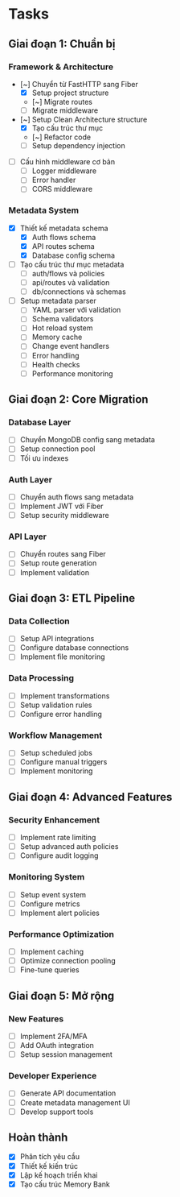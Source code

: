 # Tasks

## Giai đoạn 1: Chuẩn bị
### Framework & Architecture
- [~] Chuyển từ FastHTTP sang Fiber
  - [x] Setup project structure
  - [~] Migrate routes
  - [ ] Migrate middleware
- [~] Setup Clean Architecture structure
  - [x] Tạo cấu trúc thư mục
  - [~] Refactor code
  - [ ] Setup dependency injection
- [ ] Cấu hình middleware cơ bản
  - [ ] Logger middleware
  - [ ] Error handler
  - [ ] CORS middleware

### Metadata System
- [x] Thiết kế metadata schema
  - [x] Auth flows schema
  - [x] API routes schema
  - [x] Database config schema
- [ ] Tạo cấu trúc thư mục metadata
  - [ ] auth/flows và policies
  - [ ] api/routes và validation
  - [ ] db/connections và schemas
- [ ] Setup metadata parser
  - [ ] YAML parser với validation
  - [ ] Schema validators
  - [ ] Hot reload system
  - [ ] Memory cache
  - [ ] Change event handlers
  - [ ] Error handling
  - [ ] Health checks
  - [ ] Performance monitoring

## Giai đoạn 2: Core Migration
### Database Layer
- [ ] Chuyển MongoDB config sang metadata
- [ ] Setup connection pool
- [ ] Tối ưu indexes

### Auth Layer
- [ ] Chuyển auth flows sang metadata
- [ ] Implement JWT với Fiber
- [ ] Setup security middleware

### API Layer
- [ ] Chuyển routes sang Fiber
- [ ] Setup route generation
- [ ] Implement validation

## Giai đoạn 3: ETL Pipeline
### Data Collection
- [ ] Setup API integrations
- [ ] Configure database connections
- [ ] Implement file monitoring

### Data Processing
- [ ] Implement transformations
- [ ] Setup validation rules
- [ ] Configure error handling

### Workflow Management
- [ ] Setup scheduled jobs
- [ ] Configure manual triggers
- [ ] Implement monitoring

## Giai đoạn 4: Advanced Features
### Security Enhancement
- [ ] Implement rate limiting
- [ ] Setup advanced auth policies
- [ ] Configure audit logging

### Monitoring System
- [ ] Setup event system
- [ ] Configure metrics
- [ ] Implement alert policies

### Performance Optimization
- [ ] Implement caching
- [ ] Optimize connection pooling
- [ ] Fine-tune queries

## Giai đoạn 5: Mở rộng
### New Features
- [ ] Implement 2FA/MFA
- [ ] Add OAuth integration
- [ ] Setup session management

### Developer Experience
- [ ] Generate API documentation
- [ ] Create metadata management UI
- [ ] Develop support tools

## Hoàn thành
- [x] Phân tích yêu cầu
- [x] Thiết kế kiến trúc
- [x] Lập kế hoạch triển khai
- [x] Tạo cấu trúc Memory Bank 